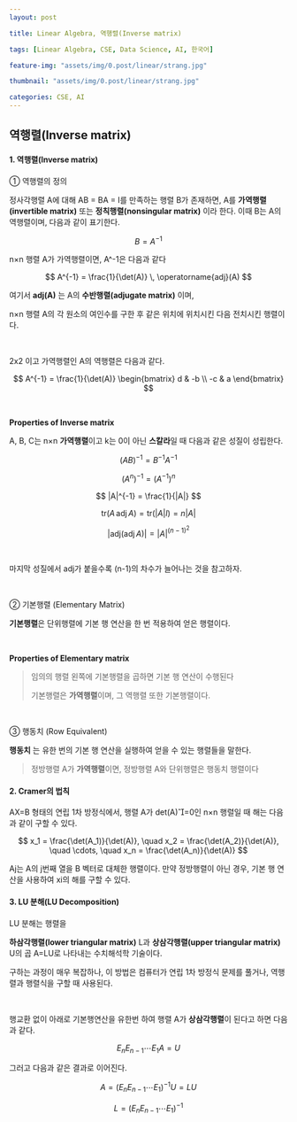 ```yaml
---
layout: post

title: Linear Algebra, 역행렬(Inverse matrix)

tags: [Linear Algebra, CSE, Data Science, AI, 한국어]

feature-img: "assets/img/0.post/linear/strang.jpg"

thumbnail: "assets/img/0.post/linear/strang.jpg"

categories: CSE, AI
---
```


## 역행렬(Inverse matrix)

#### 1. 역행렬(Inverse matrix)

① 역행렬의 정의<br>

정사각행렬 A에 대해 AB = BA = I를 만족하는 행렬 B가 존재하면, A를 **가역행렬(invertible matrix)** 또는 **정칙행렬(nonsingular matrix)** 이라 한다. 이때 B는 A의 역행렬이며, 다음과 같이 표기한다. <br>

$$
B=A^{-1}
$$

n×n 행렬 A가 가역행렬이면, A^-1은 다음과 같다

$$
A^{-1} = \frac{1}{\det(A)} \, \operatorname{adj}(A)
$$

여기서 **adj(A)** 는 A의 **수반행렬(adjugate matrix)** 이며, <br>

n×n 행렬 A의 각 원소의 여인수를 구한 후 같은 위치에 위치시킨 다음 전치시킨 행렬이다.

<br>

2x2 이고 가역행렬인 A의 역행렬은 다음과 같다.

$$
A^{-1} = \frac{1}{\det(A)}
\begin{bmatrix}
d & -b \\
-c & a
\end{bmatrix}
$$

<br>

**Properties of Inverse matrix** <br>

A, B, C는 n×n **가역행렬**이고 k는 0이 아닌 **스칼라**일 때 다음과 같은 성질이 성립한다.

$$
(AB)^{-1} = B^{-1} A^{-1}
$$

$$
(A^n)^{-1} = (A^{-1})^n
$$

$$
|A|^{-1} = \frac{1}{|A|}
$$

$$
\mathrm{tr}(A \, \mathrm{adj} \, A) = \mathrm{tr}(|A| I) = n|A|
$$

$$
|\mathrm{adj}(\mathrm{adj} \, A)| = |A|^{(n-1)^2}
$$

<br>

마지막 성질에서 adj가 붙을수록 (n-1)의 차수가 늘어나는 것을 참고하자.

<br>

② 기본행렬 (Elementary Matrix) <br>

**기본행렬**은 단위행렬에 기본 행 연산을 한 번 적용하여 얻은 행렬이다.

<br>

**Properties of Elementary matrix** <br>

> 임의의 행렬 왼쪽에 기본행렬을 곱하면 기본 행 연산이 수행된다 <br>
> 
> 기본행렬은 **가역행렬**이며, 그 역행렬 또한 기본행렬이다.

<br>

③ 행동치 (Row Equivalent) <br>

**행동치** 는 유한 번의 기본 행 연산을 실행하여 얻을 수 있는 행렬들을 말한다. <br>

> 정방행렬 A가 **가역행렬**이면, 정방행렬 A와 단위행렬은 행동치 행렬이다

#### 2. Cramer의 법칙

AX=B 형태의 연립 1차 방정식에서, 행렬 A가 det(A)=0인 n×n 행렬일 때 해는 다음과 같이 구할 수 있다.

$$
x_1 = \frac{\det(A_1)}{\det(A)}, \quad
x_2 = \frac{\det(A_2)}{\det(A)}, \quad
\cdots, \quad
x_n = \frac{\det(A_n)}{\det(A)}
$$

Aj​는 A의 j번째 열을 B 벡터로 대체한 행렬이다. 만약 정방행렬이 아닌 경우, 기본 행 연산을 사용하여 xi​의 해를 구할 수 있다.

#### 3. LU 분해(LU Decomposition)

LU 분해는 행렬을

**하삼각행렬(lower triangular matrix)** L과 **상삼각행렬(upper triangular matrix)** U의 곱 A=LU로 나타내는 수치해석학 기술이다. <br>

구하는 과정이 매우 복잡하나, 이 방법은 컴퓨터가 연립 1차 방정식 문제를 풀거나, 역행렬과 행렬식을 구할 때 사용된다.

<br>

행교환 없이 아래로 기본행연산을 유한번 하여 행렬 A가 **상삼각행렬**이 된다고 하면 다음과 같다.

$$
E_n E_{n-1} \cdots E_1 A = U
$$

그러고 다음과 같은 결과로 이어진다.

$$
A = (E_n E_{n-1} \cdots E_1)^{-1} U = L U
$$

$$
L = (E_n E_{n-1} \cdots E_1)^{-1}
$$